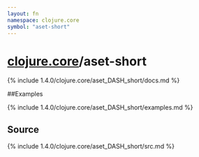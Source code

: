 ```yaml
---
layout: fn
namespace: clojure.core
symbol: "aset-short"
---
```


# [clojure.core](../)/aset-short

{% include 1.4.0/clojure.core/aset_DASH_short/docs.md %}

##Examples

{% include 1.4.0/clojure.core/aset_DASH_short/examples.md %}
## Source
{% include 1.4.0/clojure.core/aset_DASH_short/src.md %}

